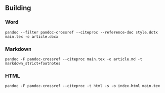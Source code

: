 ## Building

### Word

```
pandoc --filter pandoc-crossref --citeproc --reference-doc style.dotx main.tex -o article.docx  
```

### Markdown

```
pandoc -F pandoc-crossref --citeproc main.tex -o article.md -t markdown_strict+footnotes 
```

### HTML

```
pandoc -F pandoc-crossref --citeproc -t html -s -o index.html main.tex
```
